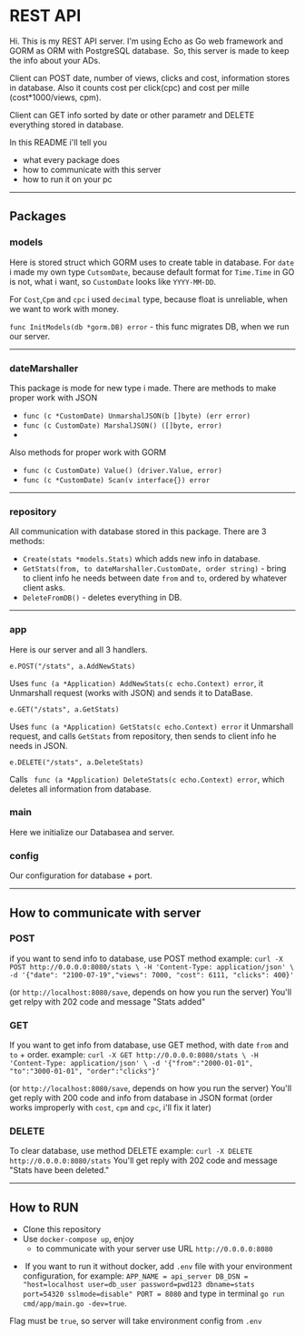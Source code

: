 # REST API
Hi. This is my REST API server. I'm using Echo as Go web framework and GORM as ORM with PostgreSQL database.
 So, this server is made to keep the info about your ADs. 
 
 Client can POST date, number of views, clicks and cost, information stores in database. Also it counts cost per click(cpc) and cost per mille (cost*1000/views, cpm).
 
 Client can GET info sorted by date or other parametr and DELETE everything stored in database.
 
In this README i'll tell you
- what every package does
- how to communicate with this server
- how to run it on your pc

_____
## Packages
### models
Here is stored struct which GORM uses to create table in database. 
For `date` i made my own type `CutsomDate`, because default format for `Time.Time` in GO is not, what i want, so `CustomDate` looks like `YYYY-MM-DD`.

For `Cost`,`Cpm` and `cpc` i used `decimal` type, because float is unreliable, when we want to work with money.

`func InitModels(db *gorm.DB) error` - this func migrates DB, when we run our server.
_____
### dateMarshaller
This package is mode for new type i made. There are methods to make proper work with JSON
- `func (c *CustomDate) UnmarshalJSON(b []byte) (err error)`
- `func (c CustomDate) MarshalJSON() ([]byte, error)`
- 
Also methods for proper work with GORM
- `func (c CustomDate) Value() (driver.Value, error)`
- `func (c *CustomDate) Scan(v interface{}) error`
_____
### repository
All communication with database stored in this package. There are 3 methods: 
- `Create(stats *models.Stats)` which adds new info in database.
- `GetStats(from, to dateMarshaller.CustomDate, order string)` - bring to client info he needs between date `from` and `to`, ordered by whatever client asks.
- `DeleteFromDB()` - deletes everything in DB.
_____
### app
Here is our server and all 3 handlers.
```golang
e.POST("/stats", a.AddNewStats)
``` 
Uses `func (a *Application) AddNewStats(c echo.Context) error`, it Unmarshall request (works with JSON) and sends it to DataBase.
```golang
e.GET("/stats", a.GetStats)
``` 
Uses `func (a *Application) GetStats(c echo.Context) error` it Unmarshall request, and calls `GetStats` from repository, then sends to client info he needs in JSON.
```golang
e.DELETE("/stats", a.DeleteStats)
``` 
Calls ` func (a *Application) DeleteStats(c echo.Context) error`, which deletes all information from database.
### main
Here we initialize our Databasea and server.
### config
Our configuration for database + port.
___
## How to communicate with server
### POST
if you want to send info to database, use POST method 
example: 
`curl -X POST http://0.0.0.0:8080/stats \
-H 'Content-Type: application/json' \
-d '{"date": "2100-07-19","views": 7000, "cost": 6111, "clicks": 400}'`

(or `http://localhost:8080/save`, depends on how you run the server)
You'll get relpy with 202 code and message "Stats added"
### GET
If you want to get info from database, use GET method, with date `from` and `to` + order.
example: `curl -X GET http://0.0.0.0:8080/stats \
-H 'Content-Type: application/json' \
-d '{"from":"2000-01-01", "to":"3000-01-01", "order":"clicks"}'` 

(or `http://localhost:8080/save`, depends on how you run the server)
You'll get reply with 200 code and info from database in JSON format (order works improperly with `cost`, `cpm` and `cpc`, i'll fix it later)
### DELETE
To clear database, use method DELETE
example: `curl -X DELETE http://0.0.0.0:8080/stats`
You'll get reply with 202 code and message "Stats have been deleted."
_____
## How to RUN
- Clone this repository
- Use `docker-compose up`, enjoy
    - to communicate with your server use URL `http://0.0.0.0:8080`
*  If you want to run it without docker, add `.env` file with your environment configuration, for example: `APP_NAME = api_server
DB_DSN = "host=localhost user=db_user password=pwd123 dbname=stats port=54320 sslmode=disable"
PORT = 8080` and type in terminal `go run cmd/app/main.go -dev=true`.

Flag must be `true`, so server will take environment config from `.env`
